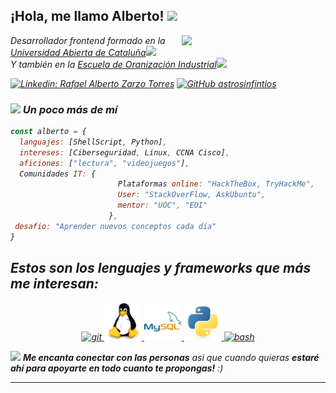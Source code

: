 <h2> ¡Hola, me llamo Alberto! <img src="https://media.giphy.com/media/mGcNjsfWAjY5AEZNw6/giphy.gif" width="50"></h2>
<img align='right' src="https://www.pngkit.com/png/full/41-410975_nerd-glasses-png-nerd-png.png" width="230">
<p><em>Desarrollador frontend formado en la <a href="http://www.uoc.edu">Universidad Abierta de Cataluña</a><img src="https://media.giphy.com/media/fYSnHlufseco8Fh93Z/giphy.gif" width="30"></br>
<em>Y también en la <a href="https://www.eoi.es/">Escuela de Oranización Industrial</a><img src="https://media.giphy.com/media/fYSnHlufseco8Fh93Z/giphy.gif" width="30"></br>
</em></p>

[![Linkedin: Rafael Alberto Zarzo Torres](https://img.shields.io/badge/-AlbertoZarzo-blue?style=flat-square&logo=Linkedin&logoColor=white&link=https://www.linkedin.com/in/albertozarzo/)](https://www.linkedin.com/in/albertozarzo/)
[![GitHub astrosinfintios](https://img.shields.io/github/followers/astrosinfinitos?label=follow&style=social)](https://github.com/astrosinfinitos)


### <img src="https://media.giphy.com/media/VgCDAzcKvsR6OM0uWg/giphy.gif" width="50"> Un poco más de mí  

```javascript
const alberto = {
  languajes: [ShellScript, Python],
  intereses: [Ciberseguridad, Linux, CCNA Cisco],
  aficiones: ["lectura", "videojuegos"],
  Comunidades IT: {
                        Plataformas online: "HackTheBox, TryHackMe",
                        User: "StackOverFlow, AskUbuntu",
                        mentor: "UOC", "EOI"
                      },
 desafio: "Aprender nuevos conceptos cada día"
}
```

<h2> Estos son los lenguajes y frameworks que más me interesan: </h2>

<p align="center">
    <a href="https://git-scm.com/" target="_blank" rel="noreferrer">
      <img src="https://www.vectorlogo.zone/logos/git-scm/git-scm-icon.svg" alt="git" width="60" height="60"/>
    </a>
    <a href="https://www.linux.org/" target="_blank" rel="noreferrer">
      <img src="https://raw.githubusercontent.com/devicons/devicon/master/icons/linux/linux-original.svg" alt="linux" width="60" height="60"/>
    </a>
    <a href="https://www.mysql.com/" target="_blank" rel="noreferrer">
        <img src="https://raw.githubusercontent.com/devicons/devicon/master/icons/mysql/mysql-original-wordmark.svg" alt="mysql" width="60" height="60"/>
    </a>
    <a href="https://www.python.org" target="_blank" rel="noreferrer">
        <img src="https://raw.githubusercontent.com/devicons/devicon/master/icons/python/python-original.svg" alt="python" width="60" height="60"/>
    </a>
    <a href="https://www.gnu.org/software/bash/" target="_blank" rel="noreferrer">
        <img src="https://www.vectorlogo.zone/logos/gnu_bash/gnu_bash-ar21.svg" alt="bash" width="60" height="60"/>
    </a>
</p> 

<img src="https://media.giphy.com/media/LnQjpWaON8nhr21vNW/giphy.gif" width="60"> <em><b>Me encanta conectar con las personas</b> asi que cuando quieras <b>estaré ahí para apoyarte en todo cuanto te propongas!</b> :)</em>

---
